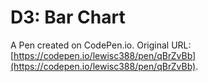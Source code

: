 # D3: Bar Chart

A Pen created on CodePen.io. Original URL: [https://codepen.io/lewisc388/pen/qBrZvBb](https://codepen.io/lewisc388/pen/qBrZvBb).


